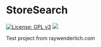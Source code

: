 # StoreSearch
[![License: GPL v3](https://img.shields.io/badge/License-GPL%20v3-blue.svg)](http://www.gnu.org/licenses/gpl-3.0)
[![](https://travis-ci.org/passt0r/StoreSearch.svg?branch=master)](https://travis-ci.org/passt0r/StoreSearch)

Test project from raywenderlich.com
